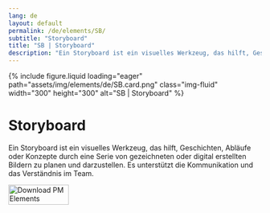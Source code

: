 ```yaml
---
lang: de
layout: default
permalink: /de/elements/SB/
subtitle: "Storyboard"
title: "SB | Storyboard"
description: "Ein Storyboard ist ein visuelles Werkzeug, das hilft, Geschichten, Abläufe oder Konzepte durch eine Serie von gezeichneten oder digital erstellten Bildern zu planen und darzustellen. Es unterstützt die Kommunikation und das Verständnis im Team."
---
```


{% include figure.liquid loading="eager" path="assets/img/elements/de/SB.card.png" class="img-fluid" width="300" height="300" alt="SB | Storyboard" %}

# Storyboard

Ein Storyboard ist ein visuelles Werkzeug, das hilft, Geschichten, Abläufe oder Konzepte durch eine Serie von gezeichneten oder digital erstellten Bildern zu planen und darzustellen. Es unterstützt die Kommunikation und das Verständnis im Team.

<a href="https://apps.apple.com/app/apple-store/id6738084498?pt=127441684&ct=website&mt=8">
  <img src="{{ "assets/img/en/appstore.png" | relative_url }}" width="120" height="40" alt="Download PM Elements">
</a>
